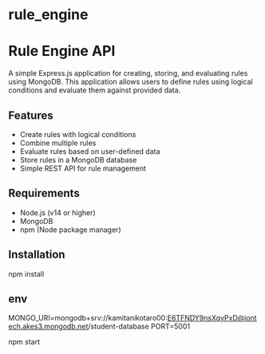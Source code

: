 # rule_engine
# Rule Engine API

A simple Express.js application for creating, storing, and evaluating rules using MongoDB. This application allows users to define rules using logical conditions and evaluate them against provided data.

## Features

- Create rules with logical conditions
- Combine multiple rules
- Evaluate rules based on user-defined data
- Store rules in a MongoDB database
- Simple REST API for rule management

## Requirements

- Node.js (v14 or higher)
- MongoDB
- npm (Node package manager)

## Installation

npm install

## env
MONGO_URI=mongodb+srv://kamitanikotaro00:E6TFNDY9nsXqvPxD@iontech.akes3.mongodb.net/student-database
PORT=5001

npm start

